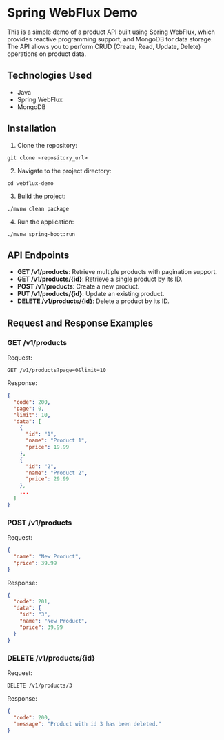 # Spring WebFlux Demo

This is a simple demo of a product API built using Spring WebFlux, which provides reactive programming support, and MongoDB for data storage. The API allows you to perform CRUD (Create, Read, Update, Delete) operations on product data.

## Technologies Used

- Java
- Spring WebFlux
- MongoDB

## Installation

1. Clone the repository:
```
git clone <repository_url>
```

2. Navigate to the project directory:
```
cd webflux-demo
```

3. Build the project:
```
./mvnw clean package
```

4. Run the application:
```
./mvnw spring-boot:run
```

## API Endpoints

- **GET /v1/products**: Retrieve multiple products with pagination support.
- **GET /v1/products/{id}**: Retrieve a single product by its ID.
- **POST /v1/products**: Create a new product.
- **PUT /v1/products/{id}**: Update an existing product.
- **DELETE /v1/products/{id}**: Delete a product by its ID.

## Request and Response Examples

### GET /v1/products

Request:
```
GET /v1/products?page=0&limit=10
```

Response:
```json
{
  "code": 200,
  "page": 0,
  "limit": 10,
  "data": [
    {
      "id": "1",
      "name": "Product 1",
      "price": 19.99
    },
    {
      "id": "2",
      "name": "Product 2",
      "price": 29.99
    },
    ...
  ]
}
```

### POST /v1/products

Request:
```json
{
  "name": "New Product",
  "price": 39.99
}
```

Response:
```json
{
  "code": 201,
  "data": {
    "id": "3",
    "name": "New Product",
    "price": 39.99
  }
}
```

### DELETE /v1/products/{id}

Request:
```
DELETE /v1/products/3
```

Response:
```json
{
  "code": 200,
  "message": "Product with id 3 has been deleted."
}
```

